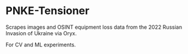 # PNKE-Tensioner

Scrapes images and OSINT equipment loss data from the 2022 Russian Invasion of Ukraine via Oryx.

For CV and ML experiments. 